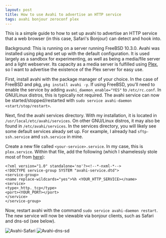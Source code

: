 ```yaml
---
layout: post
title: How to use Avahi to advertise an HTTP service
tags: avahi bonjour zeroconf plex
---
```


This is a simple guide to how to set up avahi to advertise an HTTP service that a web browser (in this case, Safari's Bonjour) can detect and hook into.

Background: This is running on a server running FreeBSD 10.3.0. Avahi was installed using pkg and set up with the default configuration.
It is used largely as a sandbox for experimenting, as well as being a media/file server and a light webserver.
Its capacity as a media server is fulfilled using [Plex](https://www.plex.tv), so I want to advertise the existence of the Plex server for easy use.

First, install avahi with the package manager of your choice. In the case of FreeBSD and pkg, `pkg install avahi -y`.
If using FreeBSD, you'll need to enable the service by adding `avahi_daemon_enable="YES"` to `/etc/rc.conf`.
In GNU/Linux distros, this is typically not required.
The avahi service can now be started/stopped/restarted with `sudo service avahi-daemon <start/stop/restart>`.

Next, find the avahi services directory. With my installation, it is located in `/usr/local/etc/avahi/services`.
On other GNU/Linux distros, it may also be found in `/etc/avahi/services`.
In the services directory, you will likely see some default services aleady set up.
For example, I already had `sftp-ssh.service` amd `ssh.service` in mine.

Create a new file called `<your-service>.service`. In my case, this is `plex.service`.
Within that file, add the following (which I shamelessly stole most of from [here](http://holyarmy.org/2008/01/advertising-linux-services-via-avahibonjour/)):

```
<?xml version="1.0" standalone='no'?><!--*-nxml-*-->
<!DOCTYPE service-group SYSTEM "avahi-service.dtd">
<service-group>
<name replace-wildcards="yes">%h <YOUR_HTTP_SERVICE></name>
<service>
<type>_http._tcp</type>
<port><YOUR_PORT></port>
</service>
</service-group>
```

Now, restart avahi with the command `sudo service avahi-daemon restart`.
The new service will now be viewable via bonjour clients, such as Safari and dns-sd (see below).

![Avahi-Safari]({{site.baseurl}}/{{site.post_images_path}}2016-09-26-avahi-in-safari.png)
![Avahi-dns-sd]({{site.baseurl}}/{{site.post_images_path}}2016-09-26-avahi-in-terminal.png)
